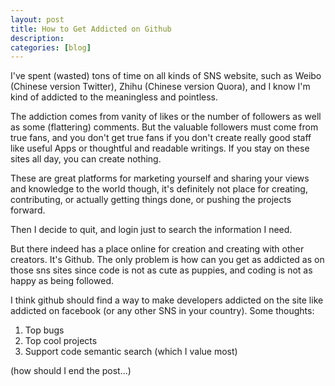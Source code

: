 ```yaml
---
layout: post
title: How to Get Addicted on Github
description: 
categories: [blog]
---
```


I've spent (wasted) tons of time on all kinds of SNS website, such as Weibo (Chinese version Twitter), Zhihu (Chinese version Quora), and I know I'm kind of addicted to the meaningless and pointless.

The addiction comes from vanity of likes or the number of followers as well as some (flattering) comments. But the valuable followers must come from true fans, and you don't get true fans if you don't create really good staff like useful Apps or thoughtful and readable writings. If you stay on these sites all day, you can create nothing.

These are great platforms for marketing yourself and sharing your views and knowledge to the world though, it's definitely not place for creating, contributing, or actually getting things done, or pushing the projects forward.

Then I decide to quit, and login just to search the information I need.

But there indeed has a place online for creation and creating with other creators. It's Github. The only problem is how can you get as addicted as on those sns sites since code is not as cute as puppies, and coding is not as happy as being followed.

I think github should find a way to make developers addicted on the site like addicted on facebook (or any other SNS in your country). Some thoughts:

1. Top bugs
2. Top cool projects
3. Support code semantic search (which I value most)


(how should I end the post...)



